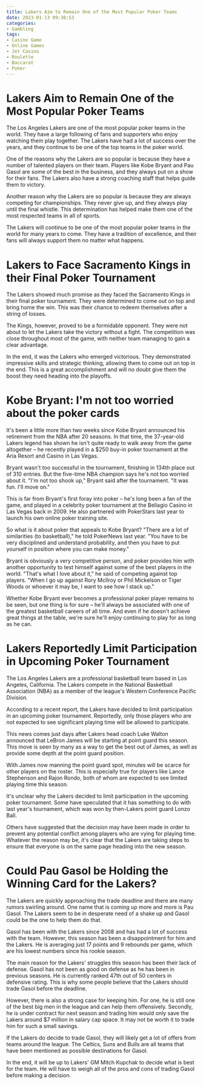 ```yaml
---
title: Lakers Aim to Remain One of the Most Popular Poker Teams
date: 2023-01-13 09:30:53
categories:
- Gambling
tags:
- Casino Game
- Online Games
- Jet Casino
- Roulette
- Baccarat
- Poker
---
```



#  Lakers Aim to Remain One of the Most Popular Poker Teams

The Los Angeles Lakers are one of the most popular poker teams in the world. They have a large following of fans and supporters who enjoy watching them play together. The Lakers have had a lot of success over the years, and they continue to be one of the top teams in the poker world.

One of the reasons why the Lakers are so popular is because they have a number of talented players on their team. Players like Kobe Bryant and Pau Gasol are some of the best in the business, and they always put on a show for their fans. The Lakers also have a strong coaching staff that helps guide them to victory.

Another reason why the Lakers are so popular is because they are always competing for championships. They never give up, and they always play until the final whistle. This determination has helped make them one of the most respected teams in all of sports.

The Lakers will continue to be one of the most popular poker teams in the world for many years to come. They have a tradition of excellence, and their fans will always support them no matter what happens.

#  Lakers to Face Sacramento Kings in their Final Poker Tournament

The Lakers showed much promise as they faced the Sacramento Kings in their final poker tournament. They were determined to come out on top and bring home the win. This was their chance to redeem themselves after a string of losses.

The Kings, however, proved to be a formidable opponent. They were not about to let the Lakers take the victory without a fight. The competition was close throughout most of the game, with neither team managing to gain a clear advantage.

In the end, it was the Lakers who emerged victorious. They demonstrated impressive skills and strategic thinking, allowing them to come out on top in the end. This is a great accomplishment and will no doubt give them the boost they need heading into the playoffs.

#  Kobe Bryant: I'm not too worried about the poker cards

It's been a little more than two weeks since Kobe Bryant announced his retirement from the NBA after 20 seasons. In that time, the 37-year-old Lakers legend has shown he isn't quite ready to walk away from the game altogether – he recently played in a $250 buy-in poker tournament at the Aria Resort and Casino in Las Vegas.

Bryant wasn't too successful in the tournament, finishing in 134th place out of 310 entries. But the five-time NBA champion says he's not too worried about it. "I'm not too shook up," Bryant said after the tournament. "It was fun. I'll move on."

This is far from Bryant's first foray into poker – he's long been a fan of the game, and played in a celebrity poker tournament at the Bellagio Casino in Las Vegas back in 2009. He also partnered with PokerStars last year to launch his own online poker training site.

So what is it about poker that appeals to Kobe Bryant? "There are a lot of similarities (to basketball)," he told PokerNews last year. "You have to be very disciplined and understand probability, and then you have to put yourself in position where you can make money."

Bryant is obviously a very competitive person, and poker provides him with another opportunity to test himself against some of the best players in the world. "That's what I love about it," he said of competing against top players. "When I go up against Rory McIlroy or Phil Mickelson or Tiger Woods or whoever it may be, I want to see how I stack up."

Whether Kobe Bryant ever becomes a professional poker player remains to be seen, but one thing is for sure – he'll always be associated with one of the greatest basketball careers of all time. And even if he doesn't achieve great things at the table, we're sure he'll enjoy continuing to play for as long as he can.

#  Lakers Reportedly Limit Participation in Upcoming Poker Tournament

The Los Angeles Lakers are a professional basketball team based in Los Angeles, California. The Lakers compete in the National Basketball Association (NBA) as a member of the league's Western Conference Pacific Division.

According to a recent report, the Lakers have decided to limit participation in an upcoming poker tournament. Reportedly, only those players who are not expected to see significant playing time will be allowed to participate.

This news comes just days after Lakers head coach Luke Walton announced that LeBron James will be starting at point guard this season. This move is seen by many as a way to get the best out of James, as well as provide some depth at the point guard position.

With James now manning the point guard spot, minutes will be scarce for other players on the roster. This is especially true for players like Lance Stephenson and Rajon Rondo, both of whom are expected to see limited playing time this season.

It's unclear why the Lakers decided to limit participation in the upcoming poker tournament. Some have speculated that it has something to do with last year's tournament, which was won by then-Lakers point guard Lonzo Ball.

Others have suggested that the decision may have been made in order to prevent any potential conflict among players who are vying for playing time. Whatever the reason may be, it's clear that the Lakers are taking steps to ensure that everyone is on the same page heading into the new season.

#  Could Pau Gasol be Holding the Winning Card for the Lakers?

The Lakers are quickly approaching the trade deadline and there are many rumors swirling around. One name that is coming up more and more is Pau Gasol. The Lakers seem to be in desperate need of a shake up and Gasol could be the one to help them do that.

Gasol has been with the Lakers since 2008 and has had a lot of success with the team. However, this season has been a disappointment for him and the Lakers. He is averaging just 17 points and 9 rebounds per game, which are his lowest numbers since his rookie season.

The main reason for the Lakers' struggles this season has been their lack of defense. Gasol has not been as good on defense as he has been in previous seasons. He is currently ranked 47th out of 50 centers in defensive rating. This is why some people believe that the Lakers should trade Gasol before the deadline.

However, there is also a strong case for keeping him. For one, he is still one of the best big men in the league and can help them offensively. Secondly, he is under contract for next season and trading him would only save the Lakers around $7 million in salary cap space. It may not be worth it to trade him for such a small savings.

If the Lakers do decide to trade Gasol, they will likely get a lot of offers from teams around the league. The Celtics, Suns and Bulls are all teams that have been mentioned as possible destinations for Gasol.

In the end, it will be up to Lakers' GM Mitch Kupchak to decide what is best for the team. He will have to weigh all of the pros and cons of trading Gasol before making a decision.